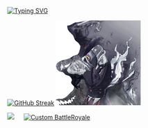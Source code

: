 <!-- Xiao Colorful-->
[![Typing SVG](https://readme-typing-svg.herokuapp.com?font=Comic+Sans+MS&size=33&pause=100&color=5865F2&background=FFFFFF00&center=true&vCenter=true&random=false&width=500&height=33&lines=Xiao+Colorful;XColorful;XColor_ful)](https://git.io/typing-svg)

<!-- GitHub Readme Streak Stats-->
[![GitHub Streak](https://github-readme-streak-stats.herokuapp.com?user=XColorful&theme=python-dark&date_format=%5BY.%5Dn.j&mode=weekly)](https://git.io/streak-stats)
<a href="https://space.bilibili.com/300364311">
    <img width="195" src="https://github.com/XColorful/XColorful.github.io/blob/main/gif/avator.gif?raw=true" alt="Bilibili Avator"/>
</a>

<!--Most Used Languages-->
<div align=""> <img src=https://github-readme-stats.vercel.app/api/top-langs/?username=XColorful&theme=radical&show_icons=true>
&emsp;
<a href="https://github.com/XColorful/BattleRoyale">
    <img width="369" src="https://github.com/XColorful/XColorful.github.io/blob/main/pic/zone_controller4：3.png?raw=true" alt="Custom BattleRoyale"/>
</a>
